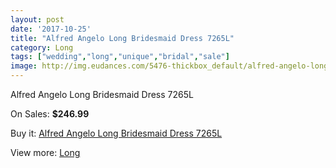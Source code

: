 ```yaml
---
layout: post
date: '2017-10-25'
title: "Alfred Angelo Long Bridesmaid Dress 7265L"
category: Long
tags: ["wedding","long","unique","bridal","sale"]
image: http://img.eudances.com/5476-thickbox_default/alfred-angelo-long-bridesmaid-dress-7265l.jpg
---
```

Alfred Angelo Long Bridesmaid Dress 7265L

On Sales: **$246.99**
<a href="https://www.eudances.com/en/long/1880-alfred-angelo-long-bridesmaid-dress-7265l.html"><amp-img layout="responsive" width="600" height="600" src="//img.eudances.com/5476-thickbox_default/alfred-angelo-long-bridesmaid-dress-7265l.jpg" alt="Alfred Angelo Long Bridesmaid Dress 7265L 0" /></a>
<a href="https://www.eudances.com/en/long/1880-alfred-angelo-long-bridesmaid-dress-7265l.html"><amp-img layout="responsive" width="600" height="600" src="//img.eudances.com/5478-thickbox_default/alfred-angelo-long-bridesmaid-dress-7265l.jpg" alt="Alfred Angelo Long Bridesmaid Dress 7265L 1" /></a>
<a href="https://www.eudances.com/en/long/1880-alfred-angelo-long-bridesmaid-dress-7265l.html"><amp-img layout="responsive" width="600" height="600" src="//img.eudances.com/5477-thickbox_default/alfred-angelo-long-bridesmaid-dress-7265l.jpg" alt="Alfred Angelo Long Bridesmaid Dress 7265L 2" /></a>

Buy it: [Alfred Angelo Long Bridesmaid Dress 7265L](https://www.eudances.com/en/long/1880-alfred-angelo-long-bridesmaid-dress-7265l.html "Alfred Angelo Long Bridesmaid Dress 7265L")

View more: [Long](https://www.eudances.com/en/21-long "Long")